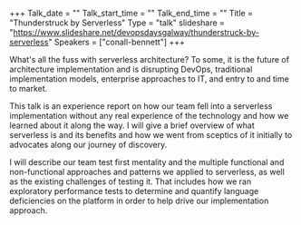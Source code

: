 +++
Talk_date = ""
Talk_start_time = ""
Talk_end_time = ""
Title = "Thunderstruck by Serverless"
Type = "talk"
slideshare = "https://www.slideshare.net/devopsdaysgalway/thunderstruck-by-serverless"
Speakers = ["conall-bennett"]
+++

<p>What's all the fuss with serverless architecture? To some, it is the future of architecture implementation and is disrupting DevOps, traditional implementation models, enterprise approaches to IT, and entry to and time to market.</p>

<p>This talk is an experience report on how our team fell into a serverless implementation without any real experience of the technology and how we learned about it along the way. I will give a brief overview of what serverless is and its benefits and how we went from sceptics of it initially to advocates along our journey of discovery.</p>

<p>I will describe our team test first mentality and the multiple functional and non-functional approaches and patterns we applied to serverless, as well as the existing challenges of testing it. That includes how we ran exploratory performance tests to determine and quantify language deficiencies on the platform in order to help drive our implementation approach.</p>
